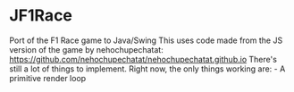 # JF1Race
 Port of the F1 Race game to Java/Swing
 This uses code made from the JS version of the game by nehochupechatat: https://github.com/nehochupechatat/nehochupechatat.github.io
 There's still a lot of things to implement.
 Right now, the only things working are:
    - A primitive render loop
